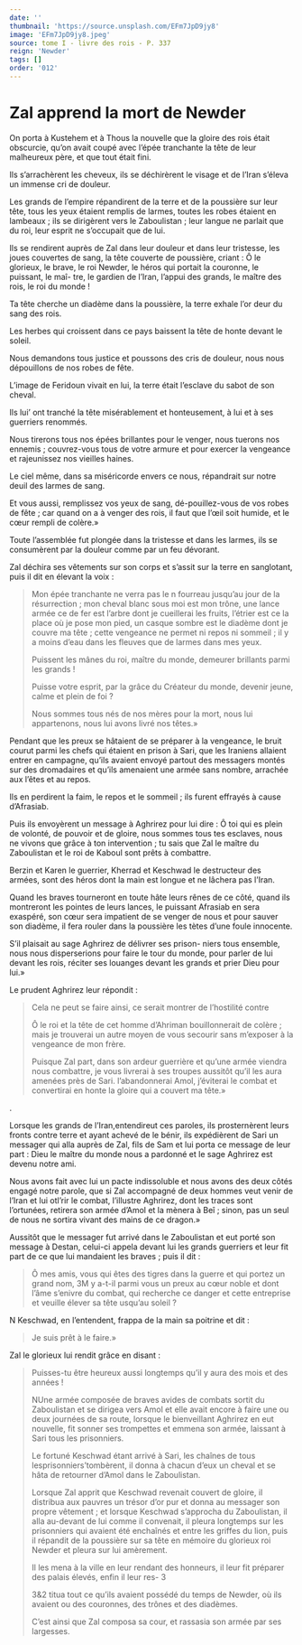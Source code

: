 ```yaml
---
date: ''
thumbnail: 'https://source.unsplash.com/EFm7JpD9jy8'
image: 'EFm7JpD9jy8.jpeg'
source: tome I - livre des rois - P. 337
reign: 'Newder'
tags: []
order: '012'
---
```


# Zal apprend la mort de Newder

On porta à Kustehem et à Thous la nouvelle que la gloire des rois était obscurcie, qu’on avait coupé avec l’épée tranchante la tête de leur malheureux père, et que tout était fini.

Ils s’arrachèrent les cheveux, ils se déchirèrent le visage et de l’Iran s’éleva un immense cri de douleur.

Les grands de l’empire répandirent de la terre et de la poussière sur leur tête, tous les yeux étaient remplis de larmes, toutes les robes étaient en lambeaux ; ils se dirigèrent vers le Zaboulistan ; leur langue ne parlait que du roi, leur esprit ne s’occupait que de lui.

Ils se rendirent auprès de Zal dans leur douleur et dans leur tristesse, les joues couvertes de sang, la tête couverte de poussière, criant : Ô le glorieux, le brave, le roi Newder, le héros qui portait la couronne, le puissant, le maî-
tre, le gardien de l’Iran, l’appui des grands, le maître des rois, le roi du monde !

Ta tête cherche un diadème dans la poussière, la terre exhale l’or deur du sang des rois.

Les herbes qui croissent dans ce pays baissent la tête de honte devant le soleil.

Nous demandons tous justice et poussons des cris de douleur, nous nous dépouillons de nos robes de fête.

L’image de Feridoun vivait en lui, la terre était l’esclave du sabot de son cheval.

Ils lui’ ont tranché la tête misérablement et honteusement, à lui et à ses guerriers renommés.

Nous tirerons tous nos épées brillantes pour le venger, nous tuerons nos ennemis ; couvrez-vous tous de votre armure et pour exercer la vengeance et rajeunissez nos vieilles haines.

Le ciel même, dans sa miséricorde envers ce nous, répandrait sur notre deuil des larmes de sang.

Et vous aussi, remplissez vos yeux de sang, dé-pouillez-vous de vos robes de fête ; car quand on a à venger des rois, il faut que l’œil soit humide, et le cœur rempli de colère.»

Toute l’assemblée fut plongée dans la tristesse et dans les larmes, ils se consumèrent par la douleur comme par un feu dévorant.

Zal déchira ses vêtements sur son corps et s’assit sur la terre en sanglotant, puis il dit en élevant la voix :

> Mon épée tranchante ne verra pas le n fourreau jusqu’au jour de la résurrection ; mon cheval blanc sous moi est mon trône, une lance armée ce de fer est l’arbre dont je cueillerai les fruits, l’étrier est ce la place où je pose mon pied, un casque sombre est le diadème dont je couvre ma tête ; cette vengeance ne permet ni repos ni sommeil ; il y a moins d’eau dans les fleuves que de larmes dans mes yeux.
>
> Puissent les mânes du roi, maître du monde, demeurer brillants parmi les grands !
>
> Puisse votre esprit, par la grâce du Créateur du monde, devenir jeune, calme et plein de foi ?
>
> Nous sommes tous nés de nos mères pour la mort, nous lui appartenons, nous lui avons livré nos têtes.»

Pendant que les preux se hâtaient de se préparer à la vengeance, le bruit courut parmi les chefs qui étaient en prison à Sari, que les Iraniens allaient entrer en campagne, qu’ils avaient envoyé partout des messagers montés sur des dromadaires et qu’ils amenaient une armée sans nombre, arrachée aux l’êtes et au repos.

Ils en perdirent la faim, le repos et le sommeil ; ils furent effrayés à cause d’Afrasiab.

Puis ils envoyèrent un message à Aghrirez pour lui dire : Ô toi qui es plein de volonté, de pouvoir et de gloire, nous sommes tous tes esclaves, nous ne vivons que grâce à ton intervention ; tu sais que Zal le maître du Zaboulistan et le roi de Kaboul sont prêts à combattre.

Berzin et Karen le guerrier, Kherrad et Keschwad le destructeur des armées, sont des héros dont la main est longue et ne lâchera pas l’Iran.

Quand les braves tourneront en toute hâte leurs rênes de ce côté, quand ils montreront les pointes de leurs lances, le puissant Afrasiab en sera exaspéré, son cœur sera impatient de se venger de nous et pour sauver son diadème, il fera rouler dans la poussière les tètes d’une foule innocente.

S’il plaisait au sage Aghrirez de délivrer ses prison- niers tous ensemble, nous nous disperserions pour faire le tour du monde, pour parler de lui devant les rois, réciter ses louanges devant les grands et prier Dieu pour lui.»

Le prudent Aghrirez leur répondit :

> Cela ne peut se faire ainsi, ce serait montrer de l’hostilité contre
>
> Ô le roi et la tête de cet homme d’Ahriman bouillonnerait de colère ; mais je trouverai un autre moyen de vous secourir sans m’exposer à la vengeance de mon frère.
>
> Puisque Zal part, dans son ardeur guerrière et qu’une armée viendra nous combattre, je vous livrerai à ses troupes aussitôt qu’il les aura amenées près de Sari. l’abandonnerai Amol, j’éviterai le combat et convertirai en honte la gloire qui a couvert ma tête.»

.

Lorsque les grands de l’Iran,entendireut ces paroles, ils prosternèrent leurs fronts contre terre et ayant achevé de le bénir, ils expédièrent de Sari un messager qui alla auprès de Zal, fils de Sam et lui porta ce message de leur part : Dieu le maître du monde nous a pardonné et le sage Aghrirez est devenu notre ami.

Nous avons fait avec lui un pacte indissoluble et nous avons des deux côtés engagé notre parole, que si Zal accompagné de deux hommes veut venir de l’Iran et lui otl’rir le combat, l’illustre Aghrirez, dont les traces sont l’ortunées, retirera son armée d’Amol et la mènera à Beî ; sinon, pas un seul de nous ne sortira vivant des mains de ce dragon.»

Aussitôt que le messager fut arrivé dans le Zaboulistan et eut porté son message à Destan, celui-ci appela devant lui les grands guerriers et leur fit part de ce que lui mandaient les braves ; puis il dit :

> Ô mes amis, vous qui êtes des tigres dans la guerre et qui portez un grand nom, 
 3M y a-t-il parmi vous un preux au cœur noble et dont l’âme s’enivre du combat, qui recherche ce danger et cette entreprise et veuille élever sa tête usqu’au soleil ?

N Keschwad, en l’entendent, frappa de la main sa poitrine et dit :

> Je suis prêt à le faire.»

Zal le glorieux lui rendit grâce en disant :

> Puisses-tu être heureux aussi longtemps qu’il y aura des mois et des années !
>
> NUne armée composée de braves avides de combats sortit du Zaboulistan et se dirigea vers Amol et elle avait encore à faire une ou deux journées de sa route, lorsque le bienveillant Aghrirez en eut nouvelle, fit sonner ses trompettes et emmena son armée, laissant à Sari tous les prisonniers.
>
> Le fortuné Keschwad étant arrivé à Sari, les chaînes de tous lesprisonniers’tombèrent, il donna à chacun d’eux un cheval et se hâta de retourner d’Amol dans le Zaboulistan.
>
> Lorsque Zal apprit que Keschwad revenait couvert de gloire, il distribua aux pauvres un trésor d’or pur et donna au messager son propre vêtement ; et lorsque Keschwad s’approcha du Zaboulistan, il alla au-devant de lui comme il convenait, il pleura longtemps sur les prisonniers qui avaient été enchaînés et entre les griffes du lion, puis il répandit de la poussière sur sa tête en mémoire du glorieux roi Newder et pleura sur lui amèrement.
>
> Il les mena à la ville en leur rendant des honneurs, il leur fit préparer des palais élevés, enfin il leur res-
3
>
> 3&2 titua tout ce qu’ils avaient possédé du temps de Newder, où ils avaient ou des couronnes, des trônes et des diadèmes.
>
> C’est ainsi que Zal composa sa cour, et rassasia son armée par ses largesses.
